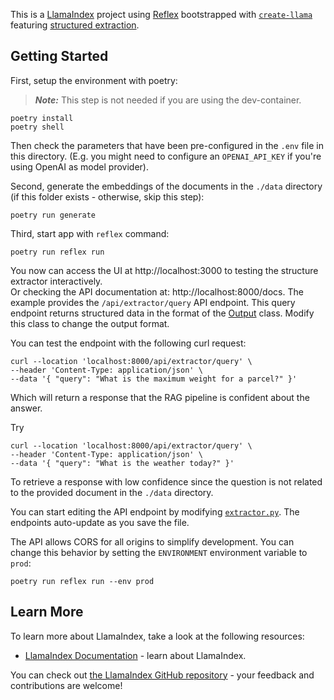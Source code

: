This is a [LlamaIndex](https://www.llamaindex.ai/) project using [Reflex](https://reflex.dev/) bootstrapped with [`create-llama`](https://github.com/run-llama/LlamaIndexTS/tree/main/packages/create-llama) featuring [structured extraction](https://docs.llamaindex.ai/en/stable/examples/structured_outputs/structured_outputs/?h=structured+output).

## Getting Started

First, setup the environment with poetry:

> **_Note:_** This step is not needed if you are using the dev-container.

```shell
poetry install
poetry shell
```

Then check the parameters that have been pre-configured in the `.env` file in this directory. (E.g. you might need to configure an `OPENAI_API_KEY` if you're using OpenAI as model provider).

Second, generate the embeddings of the documents in the `./data` directory (if this folder exists - otherwise, skip this step):

```shell
poetry run generate
```

Third, start app with `reflex` command:

```shell
poetry run reflex run
```

You now can access the UI at http://localhost:3000 to testing the structure extractor interactively.  
Or checking the API documentation at: http://localhost:8000/docs. The example provides the `/api/extractor/query` API endpoint.
This query endpoint returns structured data in the format of the [Output](./app/api/routers/output.py) class. Modify this class to change the output format.

You can test the endpoint with the following curl request:

```shell
curl --location 'localhost:8000/api/extractor/query' \
--header 'Content-Type: application/json' \
--data '{ "query": "What is the maximum weight for a parcel?" }'
```

Which will return a response that the RAG pipeline is confident about the answer.

Try

```shell
curl --location 'localhost:8000/api/extractor/query' \
--header 'Content-Type: application/json' \
--data '{ "query": "What is the weather today?" }'
```

To retrieve a response with low confidence since the question is not related to the provided document in the `./data` directory.

You can start editing the API endpoint by modifying [`extractor.py`](./app/api/routers/extractor.py). The endpoints auto-update as you save the file.

The API allows CORS for all origins to simplify development. You can change this behavior by setting the `ENVIRONMENT` environment variable to `prod`:

```
poetry run reflex run --env prod
```

## Learn More

To learn more about LlamaIndex, take a look at the following resources:

- [LlamaIndex Documentation](https://docs.llamaindex.ai) - learn about LlamaIndex.

You can check out [the LlamaIndex GitHub repository](https://github.com/run-llama/llama_index) - your feedback and contributions are welcome!
